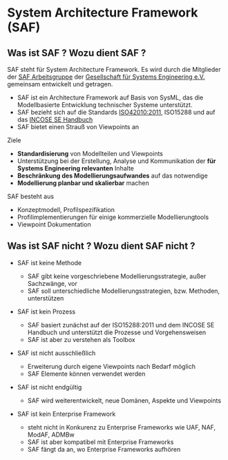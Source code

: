 # System Architecture Framework (SAF)

## Was ist SAF ? Wozu dient SAF ?
SAF steht für System Architecture Framework. Es wird durch die Mitglieder der [SAF Arbeitsgruppe](https://www.gfse.de/arbeitsgruppen.html) der [Gesellschaft für Systems Engineering e.V. ](https://www.gfse.de) gemeinsam entwickelt und getragen.

* SAF ist ein Architecture Framework auf Basis von SysML, das die Modellbasierte Entwicklung technischer Systeme unterstützt.
* SAF bezieht sich auf die Standards [ISO42010:2011](https://www.iso.org/standard/50508.html), ISO15288 und auf das [INCOSE SE Handbuch](https://www.incose.org/products-and-publications/se-handbook)
* SAF bietet einen Strauß von Viewpoints an

Ziele
* **Standardisierung** von Modellteilen und Viewpoints
* Unterstützung bei der Erstellung, Analyse und Kommunikation der **für Systems Engineering relevanten** Inhalte
* **Beschränkung des Modellierungsaufwandes** auf das notwendige
* **Modellierung planbar und skalierbar** machen

SAF besteht aus 
* Konzeptmodell, Profilspezifikation
* Profilimplementierungen für einige kommerzielle Modellierungtools
* Viewpoint Dokumentation

## Was ist SAF nicht ? Wozu dient SAF nicht ?
* SAF ist keine Methode
  * SAF gibt keine vorgeschriebene Modellierungsstrategie, außer Sachzwänge, vor
  * SAF soll unterschiedliche Modellierungsstrategien, bzw. Methoden, unterstützen
  
* SAF ist kein Prozess 
  * SAF basiert zunächst auf der ISO15288:2011 und dem INCOSE SE Handbuch und unterstützt die Prozesse und Vorgehensweisen
  * SAF ist aber zu verstehen als Toolbox
  
* SAF ist nicht ausschließlich
  * Erweiterung durch eigene Viewpoints nach Bedarf möglich
  * SAF Elemente können verwendet werden
  
* SAF ist nicht endgültig
  * SAF wird weiterentwickelt, neue Domänen, Aspekte und Viewpoints
  
* SAF ist kein Enterprise Framework
  * steht nicht in Konkurenz zu Enterprise Frameworks wie UAF, NAF, ModAF, ADMBw
  * SAF ist aber kompatibel mit Enterprise Frameworks
  * SAF fängt da an, wo Enterprise Frameworks aufhören
